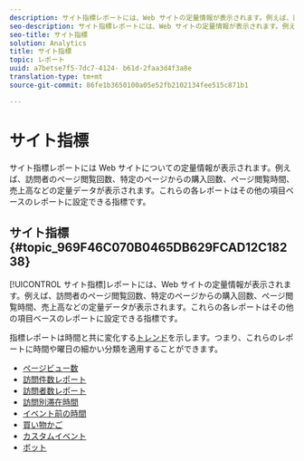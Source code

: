 ```yaml
---
description: サイト指標レポートには、Web サイトの定量情報が表示されます。例えば、訪問者のページ閲覧回数、特定のページからの購入回数、ページ閲覧時間、売上高などの定量データが表示されます。これらの各レポートはその他の項目ベースのレポートに設定できる指標です。
seo-description: サイト指標レポートには、Web サイトの定量情報が表示されます。例えば、訪問者のページ閲覧回数、特定のページからの購入回数、ページ閲覧時間、売上高などの定量データが表示されます。これらの各レポートはその他の項目ベースのレポートに設定できる指標です。
seo-title: サイト指標
solution: Analytics
title: サイト指標
topic: レポート
uuid: a7betse7f5-7dc7-4124- b61d-2faa3d4f3a8e
translation-type: tm+mt
source-git-commit: 86fe1b3650100a05e52fb2102134fee515c871b1

---
```



# サイト指標

サイト指標レポートには Web サイトについての定量情報が表示されます。例えば、訪問者のページ閲覧回数、特定のページからの購入回数、ページ閲覧時間、売上高などの定量データが表示されます。これらの各レポートはその他の項目ベースのレポートに設定できる指標です。

## サイト指標 {#topic_969F46C070B0465DB629FCAD12C18238}

[!UICONTROL サイト指標]レポートには、Web サイトの定量情報が表示されます。例えば、訪問者のページ閲覧回数、特定のページからの購入回数、ページ閲覧時間、売上高などの定量データが表示されます。これらの各レポートはその他の項目ベースのレポートに設定できる指標です。

指標レポートは時間と共に変化する[トレンド](/help/components/c-variables/dimensionslist/reports-types.md)を示します。つまり、これらのレポートに時間や曜日の細かい分類を適用することができます。

* [ページビュー数](../../../components/c-variables/dimensionslist/reports-page-views.md#concept_332C9BDFD6C1495C8362860478B9BA33)
* [訪問件数レポート](../../../components/c-variables/dimensionslist/reports-visits.md#concept_50CA55CF2A41430CBC754AEEEE6023A9)
* [訪問者数レポート](../../../components/c-variables/dimensionslist/reports-visitors.md#concept_7371DAB5DA474D03A2D1448F151E011B)
* [訪問別滞在時間](../../../components/c-variables/dimensionslist/reports-time-spent-per-visit.md#concept_E3D0FEC81E1F4987B39CC467F19FFCFF)
* [イベント前の時間](../../../components/c-variables/dimensionslist/reports-time-prior-to-event.md#concept_00820DACA2F24EE6A83B0FB211BE6907)
* [買い物かご](../../../components/c-variables/dimensionslist/reports-shopping-cart.md#concept_6AEC5A6C707B46B790C1A79E72F9A339)
* [カスタムイベント](../../../components/c-variables/dimensionslist/reports-custom-events.md#concept_9337B2FB8A3F417BA8689FE7FD64629F)
* [ボット](../../../components/c-variables/dimensionslist/reports-bots.md#concept_15E1C8514EF54581A9467877F62426EC)
